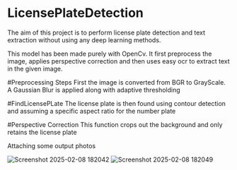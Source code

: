 # LicensePlateDetection
The aim of this project is to perform license plate detection and text extraction without using any deep learning methods.

This model has been made purely with OpenCv. It first preprocess the image, applies perspective correction and then uses easy ocr to extract text in the given image.

#Preprocessing Steps
First the image is converted from BGR to GrayScale. A Gaussian Blur is applied along with adaptive thresholding

#FindLicensePLate
The license plate is then found using contour detection and assuming a specific aspect ratio for the number plate

#Perspective Correction
This function crops out the background and only retains the license plate

Attaching some output photos

![Screenshot 2025-02-08 182042](https://github.com/user-attachments/assets/d2456a1c-1d07-47b4-8e61-51345d7a4887)
![Screenshot 2025-02-08 182049](https://github.com/user-attachments/assets/36492f98-2a0e-4923-9758-4383272a3dbe)
